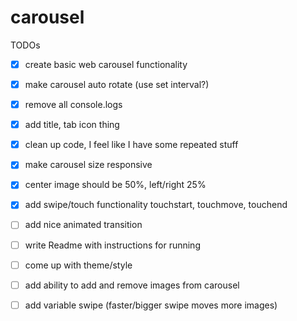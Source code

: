 # carousel

TODOs

- [x] create basic web carousel functionality
- [x] make carousel auto rotate (use set interval?)
- [x] remove all console.logs
- [x] add title, tab icon thing
- [x] clean up code, I feel like I have some repeated stuff
- [x] make carousel size responsive
- [x] center image should be 50%, left/right 25%
- [x] add swipe/touch functionality touchstart, touchmove, touchend

- [ ] add nice animated transition
- [ ] write Readme with instructions for running
- [ ] come up with theme/style
- [ ] add ability to add and remove images from carousel
- [ ] add variable swipe (faster/bigger swipe moves more images)
